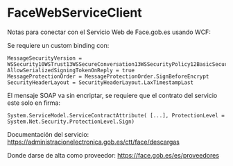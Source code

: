 # FaceWebServiceClient
Notas para conectar con el Servicio Web de Face.gob.es usando WCF:

Se requiere un custom binding con:

    MessageSecurityVersion = WSSecurity10WSTrust13WSSecureConversation13WSSecurityPolicy12BasicSecurityProfile10
    AllowSerializedSigningTokenOnReply = true
    MessageProtectionOrder = MessageProtectionOrder.SignBeforeEncrypt
    SecurityHeaderLayout = SecurityHeaderLayout.LaxTimestampLast

El mensaje SOAP va sin encriptar, se requiere que el contrato del servicio este solo en firma:

    System.ServiceModel.ServiceContractAttribute( [...], ProtectionLevel = System.Net.Security.ProtectionLevel.Sign)


Documentación del servicio:
https://administracionelectronica.gob.es/ctt/face/descargas

Donde darse de alta como proveedor:
https://face.gob.es/es/proveedores


